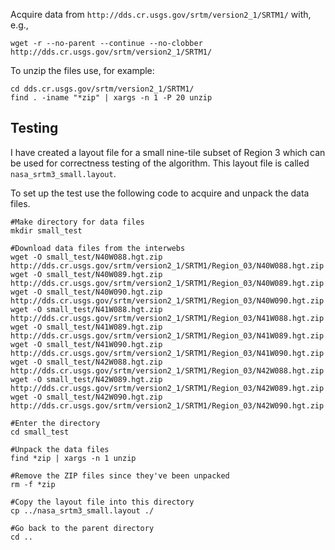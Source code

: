 Acquire data from `http://dds.cr.usgs.gov/srtm/version2_1/SRTM1/` with, e.g.,

    wget -r --no-parent --continue --no-clobber http://dds.cr.usgs.gov/srtm/version2_1/SRTM1/

To unzip the files use, for example:

    cd dds.cr.usgs.gov/srtm/version2_1/SRTM1/
    find . -iname "*zip" | xargs -n 1 -P 20 unzip


Testing
-------

I have created a layout file for a small nine-tile subset of Region 3 which can
be used for correctness testing of the algorithm. This layout file is called
`nasa_srtm3_small.layout`.

To set up the test use the following code to acquire and unpack the data files.

    #Make directory for data files
    mkdir small_test

    #Download data files from the interwebs
    wget -O small_test/N40W088.hgt.zip http://dds.cr.usgs.gov/srtm/version2_1/SRTM1/Region_03/N40W088.hgt.zip
    wget -O small_test/N40W089.hgt.zip http://dds.cr.usgs.gov/srtm/version2_1/SRTM1/Region_03/N40W089.hgt.zip
    wget -O small_test/N40W090.hgt.zip http://dds.cr.usgs.gov/srtm/version2_1/SRTM1/Region_03/N40W090.hgt.zip
    wget -O small_test/N41W088.hgt.zip http://dds.cr.usgs.gov/srtm/version2_1/SRTM1/Region_03/N41W088.hgt.zip
    wget -O small_test/N41W089.hgt.zip http://dds.cr.usgs.gov/srtm/version2_1/SRTM1/Region_03/N41W089.hgt.zip
    wget -O small_test/N41W090.hgt.zip http://dds.cr.usgs.gov/srtm/version2_1/SRTM1/Region_03/N41W090.hgt.zip
    wget -O small_test/N42W088.hgt.zip http://dds.cr.usgs.gov/srtm/version2_1/SRTM1/Region_03/N42W088.hgt.zip
    wget -O small_test/N42W089.hgt.zip http://dds.cr.usgs.gov/srtm/version2_1/SRTM1/Region_03/N42W089.hgt.zip
    wget -O small_test/N42W090.hgt.zip http://dds.cr.usgs.gov/srtm/version2_1/SRTM1/Region_03/N42W090.hgt.zip

    #Enter the directory
    cd small_test

    #Unpack the data files
    find *zip | xargs -n 1 unzip

    #Remove the ZIP files since they've been unpacked
    rm -f *zip

    #Copy the layout file into this directory
    cp ../nasa_srtm3_small.layout ./

    #Go back to the parent directory
    cd ..